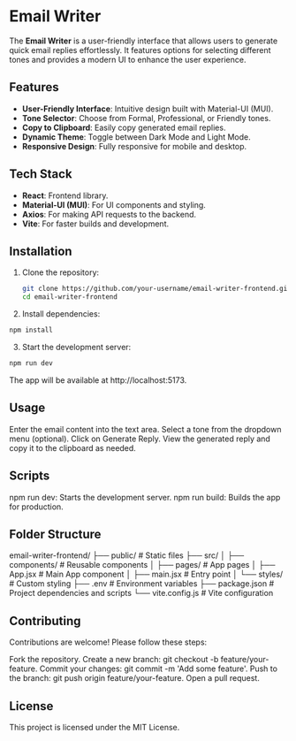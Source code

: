# Email Writer

The **Email Writer** is a user-friendly interface that allows users to generate quick email replies effortlessly. It features options for selecting different tones and provides a modern UI to enhance the user experience.

## Features

- **User-Friendly Interface**: Intuitive design built with Material-UI (MUI).
- **Tone Selector**: Choose from Formal, Professional, or Friendly tones.
- **Copy to Clipboard**: Easily copy generated email replies.
- **Dynamic Theme**: Toggle between Dark Mode and Light Mode.
- **Responsive Design**: Fully responsive for mobile and desktop.

## Tech Stack

- **React**: Frontend library.
- **Material-UI (MUI)**: For UI components and styling.
- **Axios**: For making API requests to the backend.
- **Vite**: For faster builds and development.

## Installation

1. Clone the repository:
   ```bash
   git clone https://github.com/your-username/email-writer-frontend.git
   cd email-writer-frontend
   ```

2. Install dependencies:

```bash
npm install
```

3. Start the development server:

```bash
npm run dev
```

The app will be available at http://localhost:5173.

## Usage
Enter the email content into the text area.
Select a tone from the dropdown menu (optional).
Click on Generate Reply.
View the generated reply and copy it to the clipboard as needed.

## Scripts
npm run dev: Starts the development server.
npm run build: Builds the app for production.

## Folder Structure
email-writer-frontend/
├── public/            # Static files
├── src/
│   ├── components/    # Reusable components
│   ├── pages/         # App pages
│   ├── App.jsx        # Main App component
│   ├── main.jsx       # Entry point
│   └── styles/        # Custom styling
├── .env               # Environment variables
├── package.json       # Project dependencies and scripts
└── vite.config.js     # Vite configuration

## Contributing
Contributions are welcome! Please follow these steps:

Fork the repository.
Create a new branch: git checkout -b feature/your-feature.
Commit your changes: git commit -m 'Add some feature'.
Push to the branch: git push origin feature/your-feature.
Open a pull request.

## License
This project is licensed under the MIT License.
